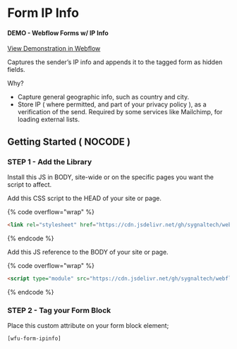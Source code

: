 # Form IP Info

#### DEMO - Webflow Forms w/ IP Info <a href="#demo---webflow-forms-w-ip-info" id="demo---webflow-forms-w-ip-info"></a>

[View Demonstration in Webflow](https://webflow-forms-demo.webflow.io/special/ip-info)

Captures the sender’s IP info and appends it to the tagged form as hidden fields.

Why?

* Capture general geographic info, such as country and city.
* Store IP ( where permitted, and part of your privacy policy ), as a verification of the send. Required by some services like Mailchimp, for loading external lists.

## Getting Started ( NOCODE ) <a href="#getting-started-nocode" id="getting-started-nocode"></a>

### **STEP 1 - Add the Library**

Install this JS in BODY, site-wide or on the specific pages you want the script to affect.

Add this CSS script to the HEAD of your site or page.

{% code overflow="wrap" %}
```html
<link rel="stylesheet" href="https://cdn.jsdelivr.net/gh/sygnaltech/webflow-util@3.34/dist/css/webflow-html.css">
```
{% endcode %}

Add this JS reference to the BODY of your site or page.

{% code overflow="wrap" %}
```html
<script type="module" src="https://cdn.jsdelivr.net/gh/sygnaltech/webflow-util@3.34/src/nocode/webflow-form.js"></script>
```
{% endcode %}

### **STEP 2 - Tag your Form Block**

Place this custom attribute on your form block element;

`[wfu-form-ipinfo]`

